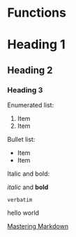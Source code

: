 # Functions

# Heading 1

## Heading 2

### Heading 3

Enumerated list:

1. Item
2. Item

Bullet list:

* Item
* Item

Italic and bold:

*italic* and **bold**

`verbatim`

hello world


[Mastering Markdown](https://guides.github.com/features/mastering-markdown/)
